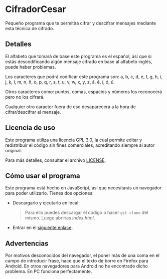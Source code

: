 # CifradorCesar

Pequeño programa que te permitirá cifrar y descifrar mensajes mediante esta técnica de cifrado.

## Detalles

El alfabeto que tomará de base este programa es el español, así que si estás descodificando algún mensaje cifrado en base al alfabeto inglés, puede haber problemas.

Los caracteres que podrá codificar este programa son: a, b, c, d, e, f, g, h, i, j, k, l, m, n, ñ, o, p, q, r, s, t, u, v, w, x, y, z, á, é, í, ó, ú.

Otros caracteres como: puntos, comas, espacios y números los reconocerá pero no los cifrará.

Cualquier otro caracter fuera de eso desaparecerá a la hora de cifrar/descifrar el mensaje.

## Licencia de uso

Este programa utiliza una licencia GPL 3.0, la cual permite editar y redistribuir el código sin fines comerciales, acreditando siempre al autor original.

Para más detalles, consultar el archivo [LICENSE](https://github.com/Dr4fty/CifradorCesar/blob/main/LICENSE).

## Cómo usar el programa

Este programa está hecho en JavaScript, así que necesitarás un navegador para poder utilizarlo. Tienes dos opciones:
- Descargarlo y ejcutarlo en local:

  >Para ello puedes descargar el código o hacer `git clone` del mismo. Luego abrirías _index.html_.

- Entrar en el [siguiente enlace](https://dr4fty.github.io/CifradorCesar/index.html).

## Advertencias

Por motivos desconocidos del navegador, el poner más de una coma en el campo de introducir frase, hace que el texto de borre en Firefox para Android.
En otros navegadores para Android no he encontrado dicho problema. En PC funciona perfectamente.
